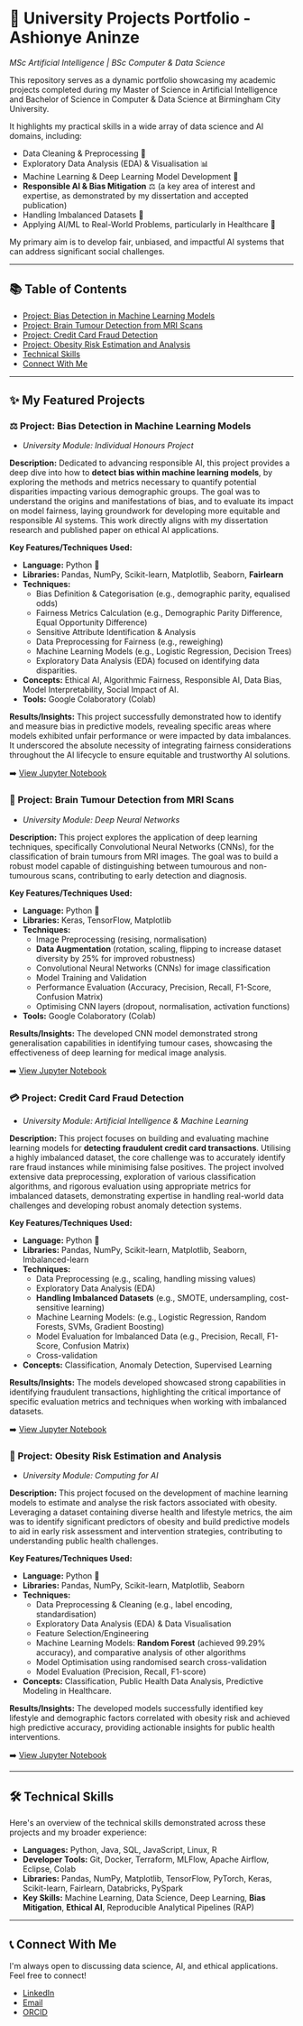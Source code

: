 # 🚀 University Projects Portfolio - Ashionye Aninze

_MSc Artificial Intelligence | BSc Computer & Data Science_

This repository serves as a dynamic portfolio showcasing my academic projects completed during my Master of Science in Artificial Intelligence and Bachelor of Science in Computer & Data Science at Birmingham City University.

It highlights my practical skills in a wide array of data science and AI domains, including:
* Data Cleaning & Preprocessing 🧹
* Exploratory Data Analysis (EDA) & Visualisation 📊
* Machine Learning & Deep Learning Model Development 🧠
* **Responsible AI & Bias Mitigation** ⚖️ (a key area of interest and expertise, as demonstrated by my dissertation and accepted publication)
* Handling Imbalanced Datasets 💪
* Applying AI/ML to Real-World Problems, particularly in Healthcare 🏥

My primary aim is to develop fair, unbiased, and impactful AI systems that can address significant social challenges.

---

## 📚 Table of Contents

* [Project: Bias Detection in Machine Learning Models](https://github.com/AshAninze/Uni-Projects/tree/main?tab=readme-ov-file#%EF%B8%8F-project-bias-detection-in-machine-learning-models)
* [Project: Brain Tumour Detection from MRI Scans](https://github.com/AshAninze/Uni-Projects/tree/main?tab=readme-ov-file#-project-brain-tumour-detection-from-mri-scans)
* [Project: Credit Card Fraud Detection](https://github.com/AshAninze/Uni-Projects/tree/main?tab=readme-ov-file#-project-credit-card-fraud-detection)
* [Project: Obesity Risk Estimation and Analysis](https://github.com/AshAninze/Uni-Projects/tree/main?tab=readme-ov-file#-project-obesity-risk-estimation-and-analysis)
* [Technical Skills](https://github.com/AshAninze/Uni-Projects/tree/main?tab=readme-ov-file#%EF%B8%8F-technical-skills)
* [Connect With Me](https://github.com/AshAninze/Uni-Projects/tree/main?tab=readme-ov-file#-connect-with-me)

---

## ✨ My Featured Projects

### ⚖️ Project: Bias Detection in Machine Learning Models

* _University Module: Individual Honours Project_

**Description:**
Dedicated to advancing responsible AI, this project provides a deep dive into how to **detect bias within machine learning models**, by exploring the methods and metrics necessary to quantify potential disparities impacting various demographic groups. The goal was to understand the origins and manifestations of bias, and to evaluate its impact on model fairness, laying groundwork for developing more equitable and responsible AI systems. This work directly aligns with my dissertation research and published paper on ethical AI applications.

**Key Features/Techniques Used:**
* **Language:** Python 🐍
* **Libraries:** Pandas, NumPy, Scikit-learn, Matplotlib, Seaborn, **Fairlearn**
* **Techniques:**
    * Bias Definition & Categorisation (e.g., demographic parity, equalised odds)
    * Fairness Metrics Calculation (e.g., Demographic Parity Difference, Equal Opportunity Difference)
    * Sensitive Attribute Identification & Analysis
    * Data Preprocessing for Fairness (e.g., reweighing)
    * Machine Learning Models (e.g., Logistic Regression, Decision Trees)
    * Exploratory Data Analysis (EDA) focused on identifying data disparities.
* **Concepts:** Ethical AI, Algorithmic Fairness, Responsible AI, Data Bias, Model Interpretability, Social Impact of AI.
* **Tools:** Google Colaboratory (Colab)

**Results/Insights:**
This project successfully demonstrated how to identify and measure bias in predictive models, revealing specific areas where models exhibited unfair performance or were impacted by data imbalances. It underscored the absolute necessity of integrating fairness considerations throughout the AI lifecycle to ensure equitable and trustworthy AI solutions.

➡️ [View Jupyter Notebook](https://github.com/AshAninze/Uni-Projects/blob/main/Bias_Detection.ipynb)

### 🧠 Project: Brain Tumour Detection from MRI Scans

* _University Module: Deep Neural Networks_

**Description:**
This project explores the application of deep learning techniques, specifically Convolutional Neural Networks (CNNs), for the classification of brain tumours from MRI images. The goal was to build a robust model capable of distinguishing between tumourous and non-tumourous scans, contributing to early detection and diagnosis.

**Key Features/Techniques Used:**
* **Language:** Python 🐍
* **Libraries:** Keras, TensorFlow, Matplotlib
* **Techniques:**
    * Image Preprocessing (resising, normalisation)
    * **Data Augmentation** (rotation, scaling, flipping to increase dataset diversity by 25% for improved robustness)
    * Convolutional Neural Networks (CNNs) for image classification
    * Model Training and Validation
    * Performance Evaluation (Accuracy, Precision, Recall, F1-Score, Confusion Matrix)
    * Optimising CNN layers (dropout, normalisation, activation functions)
* **Tools:** Google Colaboratory (Colab)

**Results/Insights:**
The developed CNN model demonstrated strong generalisation capabilities in identifying tumour cases, showcasing the effectiveness of deep learning for medical image analysis.

➡️ [View Jupyter Notebook](https://github.com/AshAninze/Uni-Projects/blob/main/Tumour_MRI.ipynb)

### 💳 Project: Credit Card Fraud Detection

* _University Module: Artificial Intelligence & Machine Learning_

**Description:**
This project focuses on building and evaluating machine learning models for **detecting fraudulent credit card transactions**. Utilising a highly imbalanced dataset, the core challenge was to accurately identify rare fraud instances while minimising false positives. The project involved extensive data preprocessing, exploration of various classification algorithms, and rigorous evaluation using appropriate metrics for imbalanced datasets, demonstrating expertise in handling real-world data challenges and developing robust anomaly detection systems.

**Key Features/Techniques Used:**
* **Language:** Python 🐍
* **Libraries:** Pandas, NumPy, Scikit-learn, Matplotlib, Seaborn, Imbalanced-learn
* **Techniques:**
    * Data Preprocessing (e.g., scaling, handling missing values)
    * Exploratory Data Analysis (EDA)
    * **Handling Imbalanced Datasets** (e.g., SMOTE, undersampling, cost-sensitive learning)
    * Machine Learning Models: (e.g., Logistic Regression, Random Forests, SVMs, Gradient Boosting)
    * Model Evaluation for Imbalanced Data (e.g., Precision, Recall, F1-Score, Confusion Matrix)
    * Cross-validation
* **Concepts:** Classification, Anomaly Detection, Supervised Learning

**Results/Insights:**
The models developed showcased strong capabilities in identifying fraudulent transactions, highlighting the critical importance of specific evaluation metrics and techniques when working with imbalanced datasets.

➡️ [View Jupyter Notebook](https://github.com/AshAninze/Uni-Projects/blob/main/Credit_Card_Fraud_Dataset.ipynb)

### 🍏 Project: Obesity Risk Estimation and Analysis

* _University Module: Computing for AI_

**Description:**
This project focused on the development of machine learning models to estimate and analyse the risk factors associated with obesity. Leveraging a dataset containing diverse health and lifestyle metrics, the aim was to identify significant predictors of obesity and build predictive models to aid in early risk assessment and intervention strategies, contributing to understanding public health challenges.

**Key Features/Techniques Used:**
* **Language:** Python 🐍
* **Libraries:** Pandas, NumPy, Scikit-learn, Matplotlib, Seaborn
* **Techniques:**
    * Data Preprocessing & Cleaning (e.g., label encoding, standardisation)
    * Exploratory Data Analysis (EDA) & Data Visualisation
    * Feature Selection/Engineering
    * Machine Learning Models: **Random Forest** (achieved 99.29% accuracy), and comparative analysis of other algorithms
    * Model Optimisation using randomised search cross-validation
    * Model Evaluation (Precision, Recall, F1-score)
* **Concepts:** Classification, Public Health Data Analysis, Predictive Modeling in Healthcare.

**Results/Insights:**
The developed models successfully identified key lifestyle and demographic factors correlated with obesity risk and achieved high predictive accuracy, providing actionable insights for public health interventions.

➡️ [View Jupyter Notebook](https://github.com/AshAninze/Uni-Projects/blob/main/Estimation_of_Obesity.ipynb)

---

## 🛠️ Technical Skills

Here's an overview of the technical skills demonstrated across these projects and my broader experience:

* **Languages:** Python, Java, SQL, JavaScript, Linux, R
* **Developer Tools:** Git, Docker, Terraform, MLFlow, Apache Airflow, Eclipse, Colab
* **Libraries:** Pandas, NumPy, Matplotlib, TensorFlow, PyTorch, Keras, Scikit-learn, Fairlearn, Databricks, PySpark
* **Key Skills:** Machine Learning, Data Science, Deep Learning, **Bias Mitigation**, **Ethical AI**, Reproducible Analytical Pipelines (RAP)

---

## 📞 Connect With Me

I'm always open to discussing data science, AI, and ethical applications. Feel free to connect!

* [LinkedIn](https://uk.linkedin.com/in/ashionye-a-6a26ba205)
* [Email](mailto:aaaninze@gmail.com)
* [ORCID](https://orcid.org/0009-0007-8902-367X)
